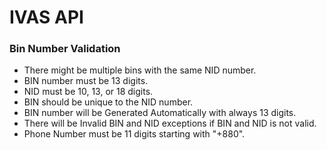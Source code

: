 # IVAS API

### Bin Number Validation

* There might be multiple bins with the same NID number.
* BIN number must be 13 digits.
* NID must be 10, 13, or 18 digits.
* BIN should be unique to the NID number.
* BIN number will be Generated Automatically with always 13 digits.
* There will be Invalid BIN and NID exceptions if BIN and NID is not valid.
* Phone Number must be 11 digits starting with "+880".

